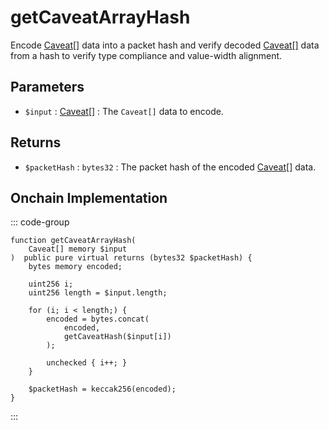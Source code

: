# getCaveatArrayHash

Encode [Caveat[]](/base-types/Caveat[]) data into a packet hash and verify decoded [Caveat[]](/base-types/Caveat[]) data from a hash to verify type compliance and value-width alignment.

## Parameters

- `$input` : [Caveat[]](/base-types/Caveat[]) : The `Caveat[]` data to encode.

## Returns

- `$packetHash` : `bytes32` : The packet hash of the encoded [Caveat[]](/base-types/Caveat[]) data.

## Onchain Implementation

::: code-group

``` solidity [Types.sol:getCaveatArrayHash]
function getCaveatArrayHash(
	Caveat[] memory $input
)  public pure virtual returns (bytes32 $packetHash) {
	bytes memory encoded;

	uint256 i;
	uint256 length = $input.length;

	for (i; i < length;) {
		encoded = bytes.concat(
			encoded,
			getCaveatHash($input[i])
		);

		unchecked { i++; }
	}
	
	$packetHash = keccak256(encoded);
}
``` 

:::